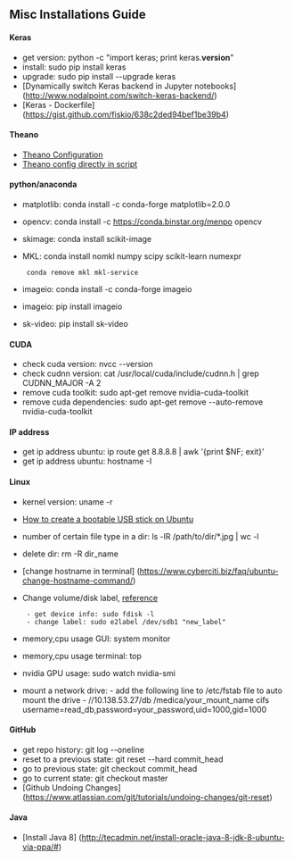 
## Misc Installations Guide



#### Keras
* get version: python -c "import keras; print keras.__version__"
* install: sudo pip install keras
* upgrade: sudo pip install --upgrade keras
* [Dynamically switch Keras backend in Jupyter notebooks] (http://www.nodalpoint.com/switch-keras-backend/)
* [Keras - Dockerfile] (https://gist.github.com/fiskio/638c2ded94bef1be39b4)

#### Theano
* [Theano Configuration](http://deeplearning.net/software/theano/library/config.html)
* [Theano config directly in script](http://stackoverflow.com/questions/33988334/theano-config-directly-in-script)

#### python/anaconda
* matplotlib: conda install -c conda-forge matplotlib=2.0.0 
* opencv: conda install -c https://conda.binstar.org/menpo opencv
* skimage: conda install scikit-image
* MKL: conda install nomkl numpy scipy scikit-learn numexpr 

       conda remove mkl mkl-service
* imageio: conda install -c conda-forge imageio
* imageio: pip install imageio
* sk-video:  pip install sk-video



#### CUDA
* check cuda version: nvcc --version
* check cudnn version:  cat /usr/local/cuda/include/cudnn.h | grep CUDNN_MAJOR -A 2
* remove cuda toolkit: sudo apt-get remove nvidia-cuda-toolkit
* remove cuda dependencies: sudo apt-get remove --auto-remove nvidia-cuda-toolkit


#### IP address 
* get ip address ubuntu: ip route get 8.8.8.8 | awk '{print $NF; exit}'
* get ip address ubuntu: hostname -I



#### Linux
* kernel version: uname -r
* [How to create a bootable USB stick on Ubuntu](https://www.ubuntu.com/download/desktop/create-a-usb-stick-on-ubuntu)
* number of certain file type in a dir: ls -lR /path/to/dir/*.jpg | wc -l
* delete dir: rm -R dir_name
* [change hostname in terminal] (https://www.cyberciti.biz/faq/ubuntu-change-hostname-command/)
* Change volume/disk label, [reference](https://ubuntuforums.org/showthread.php?t=1113236)

       - get device info: sudo fdisk -l
       - change label: sudo e2label /dev/sdb1 "new_label"

* memory,cpu usage GUI: system monitor
* memory,cpu usage terminal: top
* nvidia GPU usage: sudo watch nvidia-smi
* mount a network drive: 
       - add the following line to /etc/fstab file to auto mount the drive
              - //10.138.53.27/db /medica/your_mount_name cifs username=read_db,password=your_password,uid=1000,gid=1000




#### GitHub
* get repo history: git log --oneline
* reset to a previous state: git reset --hard commit_head
* go to previous state: git checkout commit_head
* go to current state: git checkout master
* [Github Undoing Changes] (https://www.atlassian.com/git/tutorials/undoing-changes/git-reset)



#### Java
* [Install Java 8] (http://tecadmin.net/install-oracle-java-8-jdk-8-ubuntu-via-ppa/#)


